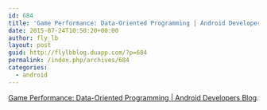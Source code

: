 ```yaml
---
id: 684
title: 'Game Performance: Data-Oriented Programming | Android Developers Blog'
date: 2015-07-24T10:50:20+00:00
author: fly_lb
layout: post
guid: http://flylbblog.duapp.com/?p=684
permalink: /index.php/archives/684
categories:
  - android
---
```

[Game Performance: Data-Oriented Programming | Android Developers Blog](http://android-developers.blogspot.tw/2015/07/game-performance-data-oriented.html?linkId=15282772).